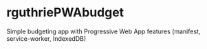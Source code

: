 # rguthriePWAbudget
Simple budgeting app with Progressive Web App features (manifest, service-worker, IndexedDB)

